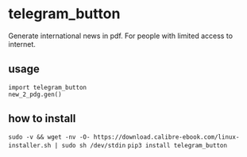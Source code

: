 # telegram_button

Generate international news in pdf. For people with limited access to internet.

## usage

```
import telegram_button
new_2_pdg.gen()
```

## how to install

`sudo -v && wget -nv -O- https://download.calibre-ebook.com/linux-installer.sh | sudo sh /dev/stdin` 
`pip3 install telegram_button`